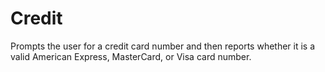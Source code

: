 # Credit

Prompts the user for a credit card number and then reports whether it is a valid American Express, MasterCard, or Visa card number.
